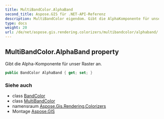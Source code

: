 ```yaml
---
title: MultiBandColor.AlphaBand
second_title: Aspose.GIS für .NET-API-Referenz
description: MultiBandColor eigendom. Gibt die AlphaKomponente für unser Raster an.
type: docs
weight: 20
url: /de/net/aspose.gis.rendering.colorizers/multibandcolor/alphaband/
---
```

## MultiBandColor.AlphaBand property

Gibt die Alpha-Komponente für unser Raster an.

```csharp
public BandColor AlphaBand { get; set; }
```

### Siehe auch

* class [BandColor](../../bandcolor/)
* class [MultiBandColor](../)
* namensraum [Aspose.Gis.Rendering.Colorizers](../../multibandcolor/)
* Montage [Aspose.GIS](../../../)



